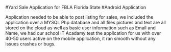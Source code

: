 #Yard Sale Application for FBLA Florida State
#Android Application

Application needed to be able to post listing for sales, we included the application over a MYSQL Php database and all files pictures and text are all stored on the cloud as well as basic user information such as Email and Name, we had our school IT Acadamy test the application for us with over 40-50 users active on the mobile application, it ran smooth without any issues crashes or bugs.

